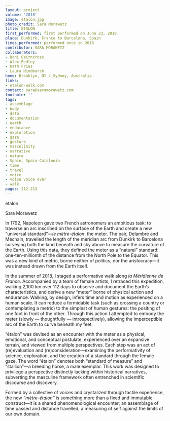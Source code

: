 ```yaml
---
layout: project
volume: '2018'
image: etalon.jpg
photo_credit: Sara Morawetz
title: ÉTALON
first_performed: first performed on June 23, 2018
place: Dunkirk, France to Barcelona, Spain
times_performed: performed once in 2018
contributor: SARA MORAWETZ
collaborators:
- Boni Cairncross
- Alex Pedley
- Kath Fries
- Laura Hindmarsh
home: Brooklyn, NY / Sydney, Australia
links:
- etalon-walk.com
contact: sara@saramorawetz.com
footnote: ''
tags:
- assemblage
- body
- data
- documentation
- earth
- endurance
- exploration
- gaze
- gesture
- masculinity
- narrative
- nature
- Spain, Spain-Catalonia
- time
- travel
- voice
- voice voice over
- walk
pages: 212-213
---
```




étalon

Sara Morawetz

In 1792, Napoleon gave two French astronomers an ambitious task: to traverse an arc inscribed on the surface of the Earth and create a new “universal standard”—_le métre-étalon_: the meter. The pair, Delambre and Méchain, travelled the length of the meridian arc from Dunkirk to Barcelona surveying both the land beneath and sky above to measure the curvature of the Earth. Using this data, they defined the meter as a “natural” standard: one-ten-millionth of the distance from the North Pole to the Equator. This was a new kind of metric, borne neither of politics, nor the aristocracy—it was instead drawn from the Earth itself.

In the summer of 2018, I staged a performative walk along _la Méridienne de France_. Accompanied by a team of female artists, I retraced this expedition, walking 2,100 km over 112 days to observe and document the Earth’s characteristics, and derive a new “meter” borne of physical action and endurance. Walking, by design, infers time and motion as experienced on a human scale. It can reduce a formidable task (such as crossing a country or contemplating a metric) to the simplest of human gestures: the positing of one foot in front of the other. Through this action I attempted to embody the meter (slowly — thoughtfully — introspectively), allowing the imperceptible arc of the Earth to curve beneath my feet.

“étalon” was devised as an encounter with the meter as a physical, emotional, and conceptual postulate, experienced over an expansive terrain, and viewed from multiple perspectives. Each step was an act of (re)evaluation and (re)consideration—examining the performativity of science, exploration, and the creation of a standard through the female gaze. The word “étalon” denotes both “standard of measure” and “stallion”—a breeding horse, a male exemplar. This work was designed to privilege a perspective distinctly lacking within historical narratives, subverting the masculine framework often entrenched in scientific discourse and discovery.

Formed by a collective of voices and crystalized through tactile experience, the new _“mètre-étalon”_ is something more than a fixed and immutable construct—it is a shared phenomenological encounter; an assemblage of time passed and distance travelled; a measuring of self against the limits of our own domain.

